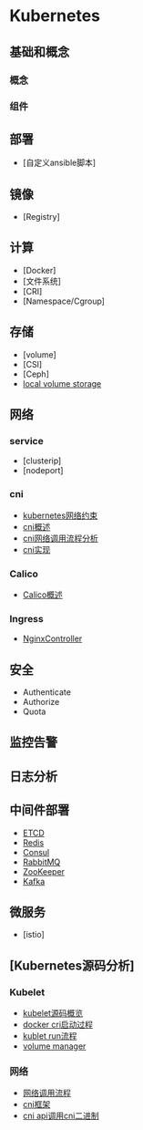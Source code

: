 # Kubernetes
## 基础和概念
### 概念
### 组件
## 部署
* [自定义ansible脚本]
## 镜像
* [Registry]
## 计算
* [Docker]
* [文件系统]
* [CRI]
* [Namespace/Cgroup]
## 存储
* [volume]
* [CSI]
* [Ceph]
* [local volume storage](storage/localvolume/localvolume.md)
## 网络
### service
* [clusterip]
* [nodeport]
### cni
* [kubernetes网络约束](network/constraints.md)
* [cni概述](network/cni/cni.md)
* [cni网络调用流程分析](source/network/process.md)
* [cni实现](source/network/cni.md)
### Calico
* [Calico概述](network/cni/calico/calico.md)
### Ingress
* [NginxController](setup/ingress_nginx_controller.md)
## 安全
* Authenticate
* Authorize
* Quota
## 监控告警
## 日志分析
## 中间件部署
* [ETCD](https://github.com/zdq0394/scripts/tree/master/middleware/etcd/kubernetes)
* [Redis](https://github.com/zdq0394/scripts/tree/master/middleware/redis/cluster/kubernetes)
* [Consul](https://github.com/zdq0394/scripts/tree/master/middleware/consul/kubernetes)
* [RabbitMQ](https://github.com/zdq0394/scripts/tree/master/middleware/rabbitmq/kubernetes)
* [ZooKeeper](https://github.com/zdq0394/scripts/tree/master/middleware/zookeeper/kubernetes)
* [Kafka](https://github.com/zdq0394/scripts/tree/master/middleware/kafka/kubernetes)
## 微服务
* [istio]
## [Kubernetes源码分析]
### Kubelet
* [kubelet源码概览](source/kubelet/guideline.md)
* [docker cri启动过程](source/kubelet/docker_cri.md)
* [kublet run流程](source/kubelet/kubelet.run.md)
* [volume manager](source/kubelet/volume_manager.md)
### 网络
* [网络调用流程](source/network/process.md)
* [cni框架](source/network/cni.md)
* [cni api调用cni二进制](source/network/cniapi_cnibin.md)


